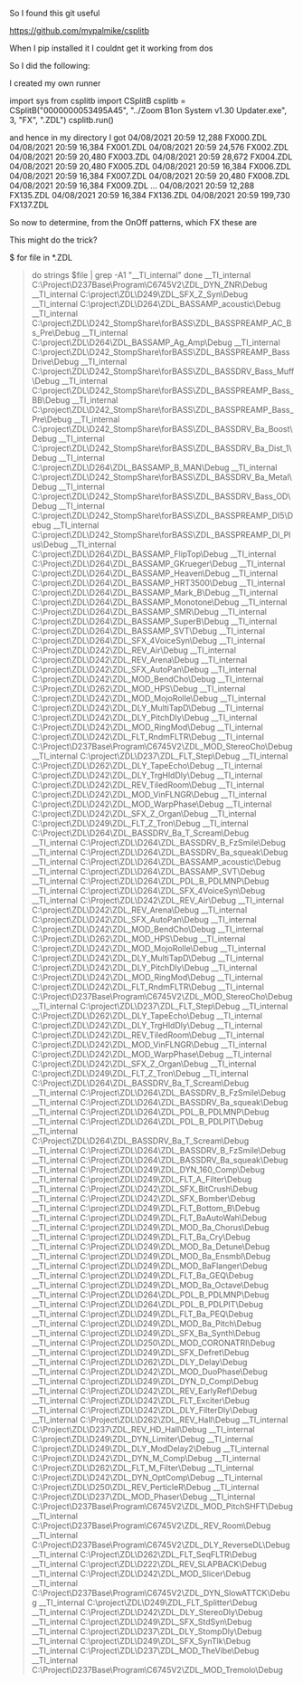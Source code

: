 So I found this git useful

https://github.com/mypalmike/csplitb

When I pip installed it I couldnt get it working from dos

So I did the following:

I created my own runner

import sys
from csplitb import CSplitB
csplitb = CSplitB("0000000053495A45", "../Zoom B1on System v1.30 Updater.exe", 3, "FX", ".ZDL")
csplitb.run()

and hence in my directory I got
04/08/2021  20:59            12,288 FX000.ZDL
04/08/2021  20:59            16,384 FX001.ZDL
04/08/2021  20:59            24,576 FX002.ZDL
04/08/2021  20:59            20,480 FX003.ZDL
04/08/2021  20:59            28,672 FX004.ZDL
04/08/2021  20:59            20,480 FX005.ZDL
04/08/2021  20:59            16,384 FX006.ZDL
04/08/2021  20:59            16,384 FX007.ZDL
04/08/2021  20:59            20,480 FX008.ZDL
04/08/2021  20:59            16,384 FX009.ZDL
...
04/08/2021  20:59            12,288 FX135.ZDL
04/08/2021  20:59            16,384 FX136.ZDL
04/08/2021  20:59           199,730 FX137.ZDL

So now to determine, from the OnOff patterns, which FX these are

This might do the trick?

$ for file in *.ZDL
> do
> strings $file | grep -A1 "__TI_internal"
> done
__TI_internal
C:\Project\D237Base\Program\C6745V2\ZDL_DYN_ZNR\Debug
__TI_internal
C:\project\ZDL\D249\ZDL_SFX_Z_Syn\Debug
__TI_internal
C:\project\ZDL\D264\ZDL_BASSAMP_acoustic\Debug
__TI_internal
C:\project\ZDL\D242_StompShare\forBASS\ZDL_BASSPREAMP_AC_Bs_Pre\Debug
__TI_internal
C:\project\ZDL\D264\ZDL_BASSAMP_Ag_Amp\Debug
__TI_internal
C:\project\ZDL\D242_StompShare\forBASS\ZDL_BASSPREAMP_BassDrive\Debug
__TI_internal
C:\project\ZDL\D242_StompShare\forBASS\ZDL_BASSDRV_Bass_Muff\Debug
__TI_internal
C:\project\ZDL\D242_StompShare\forBASS\ZDL_BASSPREAMP_Bass_BB\Debug
__TI_internal
C:\project\ZDL\D242_StompShare\forBASS\ZDL_BASSPREAMP_Bass_Pre\Debug
__TI_internal
C:\project\ZDL\D242_StompShare\forBASS\ZDL_BASSDRV_Ba_Boost\Debug
__TI_internal
C:\project\ZDL\D242_StompShare\forBASS\ZDL_BASSDRV_Ba_Dist_1\Debug
__TI_internal
C:\project\ZDL\D264\ZDL_BASSAMP_B_MAN\Debug
__TI_internal
C:\project\ZDL\D242_StompShare\forBASS\ZDL_BASSDRV_Ba_Metal\Debug
__TI_internal
C:\project\ZDL\D242_StompShare\forBASS\ZDL_BASSDRV_Bass_OD\Debug
__TI_internal
C:\project\ZDL\D242_StompShare\forBASS\ZDL_BASSPREAMP_DI5\Debug
__TI_internal
C:\project\ZDL\D242_StompShare\forBASS\ZDL_BASSPREAMP_DI_Plus\Debug
__TI_internal
C:\project\ZDL\D264\ZDL_BASSAMP_FlipTop\Debug
__TI_internal
C:\Project\ZDL\D264\ZDL_BASSAMP_GKrueger\Debug
__TI_internal
C:\project\ZDL\D264\ZDL_BASSAMP_Heaven\Debug
__TI_internal
C:\project\ZDL\D264\ZDL_BASSAMP_HRT3500\Debug
__TI_internal
C:\project\ZDL\D264\ZDL_BASSAMP_Mark_B\Debug
__TI_internal
C:\project\ZDL\D264\ZDL_BASSAMP_Monotone\Debug
__TI_internal
C:\Project\ZDL\D264\ZDL_BASSAMP_SMR\Debug
__TI_internal
C:\project\ZDL\D264\ZDL_BASSAMP_SuperB\Debug
__TI_internal
C:\project\ZDL\D264\ZDL_BASSAMP_SVT\Debug
__TI_internal
C:\project\ZDL\D264\ZDL_SFX_4VoiceSyn\Debug
__TI_internal
C:\Project\ZDL\D242\ZDL_REV_Air\Debug
__TI_internal
C:\project\ZDL\D242\ZDL_REV_Arena\Debug
__TI_internal
C:\project\ZDL\D242\ZDL_SFX_AutoPan\Debug
__TI_internal
C:\project\ZDL\D242\ZDL_MOD_BendCho\Debug
__TI_internal
C:\Project\ZDL\D262\ZDL_MOD_HPS\Debug
__TI_internal
C:\project\ZDL\D242\ZDL_MOD_MojoRolle\Debug
__TI_internal
C:\project\ZDL\D242\ZDL_DLY_MultiTapD\Debug
__TI_internal
C:\project\ZDL\D242\ZDL_DLY_PitchDly\Debug
__TI_internal
C:\Project\ZDL\D242\ZDL_MOD_RingMod\Debug
__TI_internal
C:\project\ZDL\D242\ZDL_FLT_RndmFLTR\Debug
__TI_internal
C:\Project\D237Base\Program\C6745V2\ZDL_MOD_StereoCho\Debug
__TI_internal
C:\project\ZDL\D237\ZDL_FLT_Step\Debug
__TI_internal
C:\Project\ZDL\D262\ZDL_DLY_TapeEcho\Debug
__TI_internal
C:\project\ZDL\D242\ZDL_DLY_TrgHldDly\Debug
__TI_internal
C:\project\ZDL\D242\ZDL_REV_TiledRoom\Debug
__TI_internal
C:\project\ZDL\D242\ZDL_MOD_VinFLNGR\Debug
__TI_internal
C:\project\ZDL\D242\ZDL_MOD_WarpPhase\Debug
__TI_internal
C:\project\ZDL\D242\ZDL_SFX_Z_Organ\Debug
__TI_internal
C:\project\ZDL\D249\ZDL_FLT_Z_Tron\Debug
__TI_internal
C:\Project\ZDL\D264\ZDL_BASSDRV_Ba_T_Scream\Debug
__TI_internal
C:\Project\ZDL\D264\ZDL_BASSDRV_B_FzSmile\Debug
__TI_internal
C:\Project\ZDL\D264\ZDL_BASSDRV_Ba_squeak\Debug
__TI_internal
C:\Project\ZDL\D264\ZDL_BASSAMP_acoustic\Debug
__TI_internal
C:\project\ZDL\D264\ZDL_BASSAMP_SVT\Debug
__TI_internal
C:\Project\ZDL\D264\ZDL_PDL_B_PDLMNP\Debug
__TI_internal
C:\project\ZDL\D264\ZDL_SFX_4VoiceSyn\Debug
__TI_internal
C:\Project\ZDL\D242\ZDL_REV_Air\Debug
__TI_internal
C:\project\ZDL\D242\ZDL_REV_Arena\Debug
__TI_internal
C:\project\ZDL\D242\ZDL_SFX_AutoPan\Debug
__TI_internal
C:\project\ZDL\D242\ZDL_MOD_BendCho\Debug
__TI_internal
C:\Project\ZDL\D262\ZDL_MOD_HPS\Debug
__TI_internal
C:\project\ZDL\D242\ZDL_MOD_MojoRolle\Debug
__TI_internal
C:\project\ZDL\D242\ZDL_DLY_MultiTapD\Debug
__TI_internal
C:\project\ZDL\D242\ZDL_DLY_PitchDly\Debug
__TI_internal
C:\Project\ZDL\D242\ZDL_MOD_RingMod\Debug
__TI_internal
C:\project\ZDL\D242\ZDL_FLT_RndmFLTR\Debug
__TI_internal
C:\Project\D237Base\Program\C6745V2\ZDL_MOD_StereoCho\Debug
__TI_internal
C:\project\ZDL\D237\ZDL_FLT_Step\Debug
__TI_internal
C:\Project\ZDL\D262\ZDL_DLY_TapeEcho\Debug
__TI_internal
C:\project\ZDL\D242\ZDL_DLY_TrgHldDly\Debug
__TI_internal
C:\project\ZDL\D242\ZDL_REV_TiledRoom\Debug
__TI_internal
C:\project\ZDL\D242\ZDL_MOD_VinFLNGR\Debug
__TI_internal
C:\project\ZDL\D242\ZDL_MOD_WarpPhase\Debug
__TI_internal
C:\project\ZDL\D242\ZDL_SFX_Z_Organ\Debug
__TI_internal
C:\project\ZDL\D249\ZDL_FLT_Z_Tron\Debug
__TI_internal
C:\Project\ZDL\D264\ZDL_BASSDRV_Ba_T_Scream\Debug
__TI_internal
C:\Project\ZDL\D264\ZDL_BASSDRV_B_FzSmile\Debug
__TI_internal
C:\Project\ZDL\D264\ZDL_BASSDRV_Ba_squeak\Debug
__TI_internal
C:\Project\ZDL\D264\ZDL_PDL_B_PDLMNP\Debug
__TI_internal
C:\Project\ZDL\D264\ZDL_PDL_B_PDLPIT\Debug
__TI_internal
C:\Project\ZDL\D264\ZDL_BASSDRV_Ba_T_Scream\Debug
__TI_internal
C:\Project\ZDL\D264\ZDL_BASSDRV_B_FzSmile\Debug
__TI_internal
C:\Project\ZDL\D264\ZDL_BASSDRV_Ba_squeak\Debug
__TI_internal
C:\Project\ZDL\D249\ZDL_DYN_160_Comp\Debug
__TI_internal
C:\project\ZDL\D249\ZDL_FLT_A_Filter\Debug
__TI_internal
C:\Project\ZDL\D242\ZDL_SFX_BitCrush\Debug
__TI_internal
C:\Project\ZDL\D242\ZDL_SFX_Bomber\Debug
__TI_internal
C:\project\ZDL\D249\ZDL_FLT_Bottom_B\Debug
__TI_internal
C:\project\ZDL\D249\ZDL_FLT_BaAutoWah\Debug
__TI_internal
C:\project\ZDL\D249\ZDL_MOD_Ba_Chorus\Debug
__TI_internal
C:\project\ZDL\D249\ZDL_FLT_Ba_Cry\Debug
__TI_internal
C:\Project\ZDL\D249\ZDL_MOD_Ba_Detune\Debug
__TI_internal
C:\project\ZDL\D249\ZDL_MOD_Ba_Ensmbl\Debug
__TI_internal
C:\project\ZDL\D249\ZDL_MOD_BaFlanger\Debug
__TI_internal
C:\project\ZDL\D249\ZDL_FLT_Ba_GEQ\Debug
__TI_internal
C:\project\ZDL\D249\ZDL_MOD_Ba_Octave\Debug
__TI_internal
C:\Project\ZDL\D264\ZDL_PDL_B_PDLMNP\Debug
__TI_internal
C:\Project\ZDL\D264\ZDL_PDL_B_PDLPIT\Debug
__TI_internal
C:\project\ZDL\D249\ZDL_FLT_Ba_PEQ\Debug
__TI_internal
C:\project\ZDL\D249\ZDL_MOD_Ba_Pitch\Debug
__TI_internal
C:\project\ZDL\D249\ZDL_SFX_Ba_Synth\Debug
__TI_internal
C:\Project\ZDL\D250\ZDL_MOD_CORONATRI\Debug
__TI_internal
C:\project\ZDL\D249\ZDL_SFX_Defret\Debug
__TI_internal
C:\Project\ZDL\D262\ZDL_DLY_Delay\Debug
__TI_internal
C:\Project\ZDL\D242\ZDL_MOD_DuoPhase\Debug
__TI_internal
C:\project\ZDL\D249\ZDL_DYN_D_Comp\Debug
__TI_internal
C:\Project\ZDL\D242\ZDL_REV_EarlyRef\Debug
__TI_internal
C:\Project\ZDL\D242\ZDL_FLT_Exciter\Debug
__TI_internal
C:\Project\ZDL\D242\ZDL_DLY_FilterDly\Debug
__TI_internal
C:\Project\ZDL\D262\ZDL_REV_Hall\Debug
__TI_internal
C:\Project\ZDL\D237\ZDL_REV_HD_Hall\Debug
__TI_internal
C:\project\ZDL\D249\ZDL_DYN_Limiter\Debug
__TI_internal
C:\project\ZDL\D249\ZDL_DLY_ModDelay2\Debug
__TI_internal
C:\Project\ZDL\D242\ZDL_DYN_M_Comp\Debug
__TI_internal
C:\Project\ZDL\D262\ZDL_FLT_M_Filter\Debug
__TI_internal
C:\Project\ZDL\D242\ZDL_DYN_OptComp\Debug
__TI_internal
C:\Project\ZDL\D250\ZDL_REV_PerticleR\Debug
__TI_internal
C:\Project\ZDL\D237\ZDL_MOD_Phaser\Debug
__TI_internal
C:\Project\D237Base\Program\C6745V2\ZDL_MOD_PitchSHFT\Debug
__TI_internal
C:\Project\D237Base\Program\C6745V2\ZDL_REV_Room\Debug
__TI_internal
C:\Project\D237Base\Program\C6745V2\ZDL_DLY_ReverseDL\Debug
__TI_internal
C:\Project\ZDL\D262\ZDL_FLT_SeqFLTR\Debug
__TI_internal
C:\project\ZDL\D222\ZDL_REV_SLAPBACK\Debug
__TI_internal
C:\Project\ZDL\D242\ZDL_MOD_Slicer\Debug
__TI_internal
C:\Project\D237Base\Program\C6745V2\ZDL_DYN_SlowATTCK\Debug
__TI_internal
C:\project\ZDL\D249\ZDL_FLT_Splitter\Debug
__TI_internal
C:\Project\ZDL\D242\ZDL_DLY_StereoDly\Debug
__TI_internal
C:\project\ZDL\D249\ZDL_SFX_StdSyn\Debug
__TI_internal
C:\project\ZDL\D237\ZDL_DLY_StompDly\Debug
__TI_internal
C:\project\ZDL\D249\ZDL_SFX_SynTlk\Debug
__TI_internal
C:\Project\ZDL\D237\ZDL_MOD_TheVibe\Debug
__TI_internal
C:\Project\D237Base\Program\C6745V2\ZDL_MOD_Tremolo\Debug
